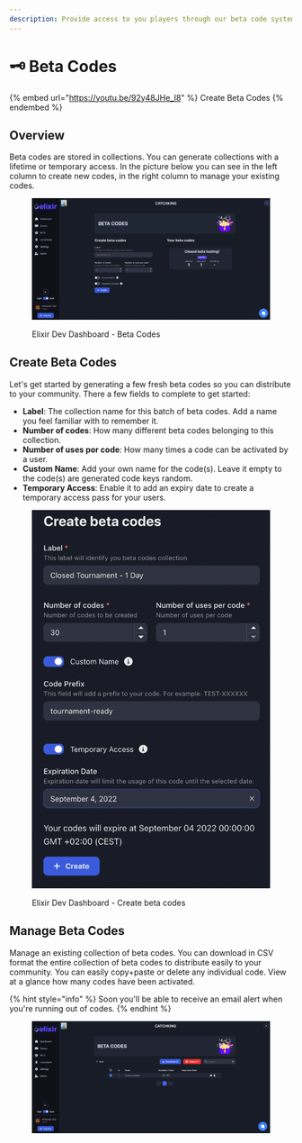 ```yaml
---
description: Provide access to you players through our beta code system
---
```


# 🗝 Beta Codes

{% embed url="https://youtu.be/92y48JHe_I8" %}
Create Beta Codes
{% endembed %}

## Overview

Beta codes are stored in collections. You can generate collections with a lifetime or temporary access. In the picture below you can see in the left column to create new codes, in the right column to manage your existing codes.

<figure><img src="../../.gitbook/assets/Screenshot 2022-09-03 at 15.10.39.png" alt=""><figcaption><p>Elixir Dev Dashboard - Beta Codes</p></figcaption></figure>

## Create Beta Codes

Let's get started by generating a few fresh beta codes so you can distribute to your community. There a few fields to complete to get started:

* **Label**: The collection name for this batch of beta codes. Add a name you feel familiar with to remember it.
* **Number of codes**: How many different beta codes belonging to this collection.
* **Number of uses por code**: How many times a code can be activated by a user.
* **Custom Name**: Add your own name for the code(s). Leave it empty to the code(s) are generated code keys random.
* **Temporary Access**: Enable it to add an expiry date to create a temporary access pass for your users.&#x20;

<figure><img src="../../.gitbook/assets/Screenshot 2022-09-03 at 15.11.28.png" alt=""><figcaption><p>Elixir Dev Dashboard - Create beta codes</p></figcaption></figure>

## Manage Beta Codes

Manage an existing collection of beta codes. You can download in CSV format the entire collection of beta codes to distribute easily to your community. You can easily copy+paste or delete any individual code. View at a glance how many codes have been activated.&#x20;

{% hint style="info" %}
Soon you'll be able to receive an email alert when you're running out of codes.
{% endhint %}

<figure><img src="../../.gitbook/assets/Screenshot 2022-09-03 at 15.13.12.png" alt=""><figcaption></figcaption></figure>
